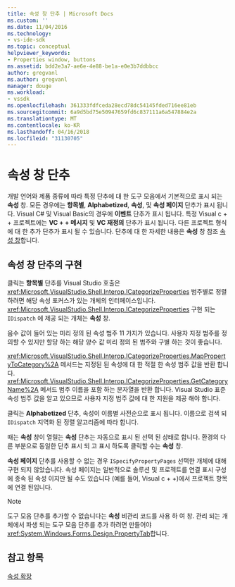 ```yaml
---
title: 속성 창 단추 | Microsoft Docs
ms.custom: ''
ms.date: 11/04/2016
ms.technology:
- vs-ide-sdk
ms.topic: conceptual
helpviewer_keywords:
- Properties window, buttons
ms.assetid: bdd2e3a7-ae6e-4e88-be1a-e0e3b7ddbbcc
author: gregvanl
ms.author: gregvanl
manager: douge
ms.workload:
- vssdk
ms.openlocfilehash: 361333fdfceda28ecd78dc54145fded716ee81eb
ms.sourcegitcommit: 6a9d5bd75e50947659fd6c837111a6a547884e2a
ms.translationtype: MT
ms.contentlocale: ko-KR
ms.lasthandoff: 04/16/2018
ms.locfileid: "31130705"
---
```

# <a name="properties-window-buttons"></a>속성 창 단추
개발 언어와 제품 종류에 따라 특정 단추에 대 한 도구 모음에서 기본적으로 표시 되는 **속성** 창. 모든 경우에는 **항목별**, **Alphabetized**, **속성**, 및 **속성 페이지** 단추가 표시 됩니다. Visual C# 및 Visual Basic의 경우에 **이벤트** 단추가 표시 됩니다. 특정 Visual c + + 프로젝트에는 **VC + + 메시지** 및 **VC 재정의** 단추가 표시 됩니다. 다른 프로젝트 형식에 대 한 추가 단추가 표시 될 수 있습니다. 단추에 대 한 자세한 내용은 **속성** 창 참조 [속성 창](../../ide/reference/properties-window.md)합니다.  
  
## <a name="implementation-of-properties-window-buttons"></a>속성 창 단추의 구현  
 클릭는 **항목별** 단추를 Visual Studio 호출은 <xref:Microsoft.VisualStudio.Shell.Interop.ICategorizeProperties> 범주별로 정렬 하려면 해당 속성 포커스가 있는 개체의 인터페이스입니다. <xref:Microsoft.VisualStudio.Shell.Interop.ICategorizeProperties> 구현 되는 `IDispatch` 에 제공 되는 개체는 **속성** 창.  
  
 음수 값이 들어 있는 미리 정의 된 속성 범주 11 가지가 있습니다. 사용자 지정 범주를 정의할 수 있지만 할당 하는 해당 양수 값 미리 정의 된 범주와 구별 하는 것이 좋습니다.  
  
 <xref:Microsoft.VisualStudio.Shell.Interop.ICategorizeProperties.MapPropertyToCategory%2A> 메서드는 지정된 된 속성에 대 한 적절 한 속성 범주 값을 반환 합니다. <xref:Microsoft.VisualStudio.Shell.Interop.ICategorizeProperties.GetCategoryName%2A> 메서드 범주 이름을 포함 하는 문자열을 반환 합니다. Visual Studio 표준 속성 범주 값을 알고 있으므로 사용자 지정 범주 값에 대 한 지원을 제공 해야 합니다.  
  
 클릭는 **Alphabetized** 단추, 속성이 이름별 사전순으로 표시 됩니다. 이름으로 검색 되 `IDispatch` 지역화 된 정렬 알고리즘에 따라 합니다.  
  
 때는 **속성** 창이 열릴는 **속성** 단추는 자동으로 표시 된 선택 된 상태로 합니다. 환경의 다른 부분으로 동일한 단추 표시 되 고 표시 하도록 클릭할 수는 **속성** 창.  
  
 **속성 페이지** 단추를 사용할 수 없는 경우 `ISpecifyPropertyPages` 선택한 개체에 대해 구현 되지 않았습니다. 속성 페이지는 일반적으로 솔루션 및 프로젝트를 연결 표시 구성에 종속 된 속성 이지만 될 수도 있습니다 (예를 들어, Visual c + +)에서 프로젝트 항목에 연결 된입니다.  
  
> [!NOTE]
>  도구 모음 단추를 추가할 수 없습니다는 **속성** 비관리 코드를 사용 하 여 창. 관리 되는 개체에서 파생 되는 도구 모음 단추를 추가 하려면 만들어야 <xref:System.Windows.Forms.Design.PropertyTab>합니다.  
  
## <a name="see-also"></a>참고 항목  
 [속성 확장](../../extensibility/internals/extending-properties.md)